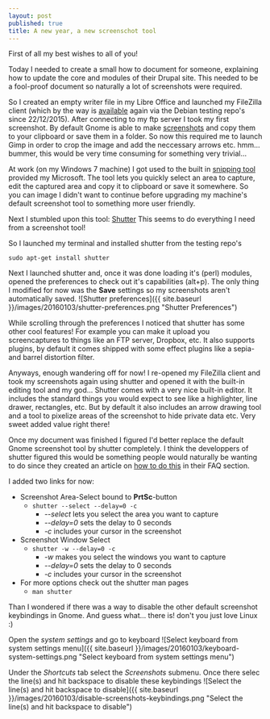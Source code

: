 ```yaml
---
layout: post
published: true
title: A new year, a new screenschot tool
---
```


First of all my best wishes to all of you!

Today I needed to create a small how to document for someone, explaining how to update the core and modules of their Drupal site. This needed to be a fool-proof document so naturally a lot of screenshots were required.

So I created an empty writer file in my Libre Office and launched my FileZilla client (which by the way is [available](https://packages.qa.debian.org/f/filezilla/news/20151222T163906Z.html) again via the Debian testing repo's since 22/12/2015). 
After connecting to my ftp server I took my first screenshot. By default Gnome is able to make [screenshots](https://wiki.debian.org/ScreenShots) and copy them to your clipboard or save them in a folder. So now this required me to launch Gimp in order to crop the image and add the neccessary arrows etc. 
hmm... bummer, this would be very time consuming for something very trivial...

At work (on my Windows 7 machine) I got used to the built in [snipping tool](https://en.wikipedia.org/wiki/Snipping_Tool) provided my Microsoft. The tool lets you quickly select an area to capture, edit the captured area and copy it to clipboard or save it somewhere. So you can image I didn't want to continue before upgrading my machine's default screenshot tool to something more user friendly.

Next I stumbled upon this tool: [Shutter](http://shutter-project.org/)
This seems to do everything I need from a screenshot tool!

So I launched my terminal and installed shutter from the testing repo's
```
sudo apt-get install shutter
```

Next I launched shutter and, once it was done loading it's (perl) modules, opened the preferences to check out it's capabilities (alt+p). The only thing I modified for now was the **Save** settings so my screenshots aren't automatically saved.
![Shutter preferences]({{ site.baseurl }}/images/20160103/shutter-preferences.png "Shutter Preferences")

While scrolling through the preferences I noticed that shutter has some other cool features! 
For example you can make it upload you screencaptures to things like an FTP server, Dropbox, etc. It also supports plugins, by default it comes shipped with some effect plugins like a sepia- and barrel distortion filter. 

Anyways, enough wandering off for now!
I re-opened my FileZilla client and took my screenshots again using shutter and opened it with the built-in editing tool and my god... Shutter comes with a very nice built-in editor. It includes the standard things you would expect to see like a highlighter, line drawer, rectangles, etc. But by default it also includes an arrow drawing tool and a tool to pixelize areas of the screenshot to hide private data etc. Very sweet added value right there!

Once my document was finished I figured I'd better replace the default Gnome screenshot tool by shutter completely. I think the developpers of shutter figured this would be something people would naturally be wanting to do since they created an article on [how to do this](http://shutter-project.org/faq-help/set-shutter-as-the-default-screenshot-tool/#gnome) in their FAQ section.

I added two links for now:
- Screenshot Area-Select bound to **PrtSc**-button
	- `shutter --select --delay=0 -c`
		- *--select* lets you select the area you want to capture
		- *--delay=0* sets the delay to 0 seconds
		- *-c* includes your cursor in the screenshot
- Screenshot Window Select
	- `shutter -w --delay=0 -c`
		- *-w* makes you select the windows you want to capture
		- *--delay=0* sets the delay to 0 seconds
		- *-c* includes your cursor in the screenshot
- For more options check out the shutter man pages
	- `man shutter`

Than I wondered if there was a way to disable the other default screenshot keybindings in Gnome. And guess what... there is! don't you just love Linux :)

Open the *system settings* and go to keyboard
![Select keyboard from system settings menu]({{ site.baseurl }}/images/20160103/keyboard-system-settings.png "Select keyboard from system settings menu")

Under the *Shortcuts* tab select the *Screenshots* submenu. Once there selec the line(s) and hit backspace to disable these keybindings
![Select the line(s) and hit backspace to disable]({{ site.baseurl }}/images/20160103/disable-screenshots-keybindings.png "Select the line(s) and hit backspace to disable")
